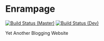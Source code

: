 # Enrampage
[![Build Status (Master)](https://teamcity.xphysics.net/app/rest/builds/buildType:Enrampage_Master/statusIcon)](https://teamcity.xphysics.net/viewType.html?buildTypeId=Enrampage_Master)
[![Build Status (Dev)](https://teamcity.xphysics.net/app/rest/builds/buildType:Enrampage_Dev/statusIcon)](https://teamcity.xphysics.net/viewType.html?buildTypeId=Enrampage_Dev)

Yet Another Blogging Website

